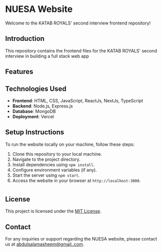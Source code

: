 # NUESA Website

Welcome to the KATAB ROYALS' second interview frontend repository!

## Introduction

This repository contains the frontend files for the KATAB ROYALS' second interview in building a full stack web app

## Features

## Technologies Used

- **Frontend**: HTML, CSS, JavaScript, ReactJs, NextJs, TypeScript
- **Backend**: Node.js, Express.js
- **Database**: MongoDB
- **Deployment**: Vercel

## Setup Instructions

To run the website locally on your machine, follow these steps:

1. Clone this repository to your local machine.
2. Navigate to the project directory.
3. Install dependencies using `npm install`.
4. Configure environment variables (if any).
5. Start the server using `npm start`.
6. Access the website in your browser at `http://localhost:3000`.

#

## License

This project is licensed under the [MIT License](LICENSE).

## Contact

For any inquiries or support regarding the NUESA website, please contact us at [abdulsalamasheem@gmail..com](mailto:abdulsalamasheem@gmail.com).
